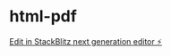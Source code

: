 # html-pdf

[Edit in StackBlitz next generation editor ⚡️](https://stackblitz.com/~/github.com/nutbitzuist/html-pdf)